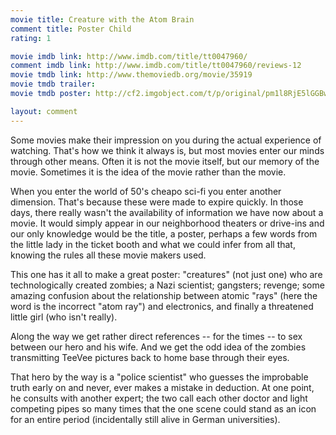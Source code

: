 ```yaml
---
movie title: Creature with the Atom Brain
comment title: Poster Child
rating: 1

movie imdb link: http://www.imdb.com/title/tt0047960/
comment imdb link: http://www.imdb.com/title/tt0047960/reviews-12
movie tmdb link: http://www.themoviedb.org/movie/35919
movie tmdb trailer: 
movie tmdb poster: http://cf2.imgobject.com/t/p/original/pm1l8RjE5lGGBwAHC9MC0T1XN1O.jpg

layout: comment
---
```


Some movies make their impression on you during the actual experience of watching. That's how we think it always is, but most movies enter our minds through other means. Often it is not the movie itself, but our memory of the movie. Sometimes it is the idea of the movie rather than the movie.

When you enter the world of 50's cheapo sci-fi you enter another dimension. That's because these were made to expire quickly. In those days, there really wasn't the availability of information we have now about a movie. It would simply appear in our neighborhood theaters or drive-ins and our only knowledge would be the title, a poster, perhaps a few words from the little lady in the ticket booth and what we could infer from all that, knowing the rules all these movie makers used. 

This one has it all to make a great poster: "creatures" (not just one) who are technologically created zombies; a Nazi scientist; gangsters; revenge; some amazing confusion about the relationship between atomic "rays" (here the word is the incorrect "atom ray") and electronics, and finally a threatened little girl (who isn't really).

Along the way we get rather direct references -- for the times -- to sex between our hero and his wife. And we get the odd idea of the zombies transmitting TeeVee pictures back to home base through their eyes.

That hero by the way is a "police scientist" who guesses the improbable truth early on and never, ever makes a mistake in deduction. At one point, he consults with another expert; the two call each other doctor and light competing pipes so many times that the one scene could stand as an icon for an entire period (incidentally still alive in German universities).